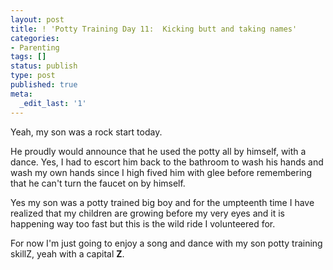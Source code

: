 ```yaml
---
layout: post
title: ! 'Potty Training Day 11:  Kicking butt and taking names'
categories:
- Parenting
tags: []
status: publish
type: post
published: true
meta:
  _edit_last: '1'
---
```

Yeah, my son was a rock start today.

He proudly would announce that he used the potty all by himself, with a dance.  Yes, I had to escort him back to the bathroom to wash his hands and wash my own hands since I high fived him with glee before remembering that he can't turn the faucet on by himself.

Yes my son was a potty trained big boy and for the umpteenth time I have realized that my children are growing before my very eyes and it is happening way too fast but this is the wild ride I volunteered for.

For now I'm just going to enjoy a song and dance with my son potty training skillZ, yeah with a capital <strong>Z</strong>.
